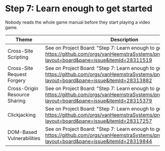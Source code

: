 # Step 7: Learn enough to get started

Nobody reads the whole game manual before they start playing a video game.

| Theme | Description |
| --- | --- |
| Cross-Site Scripting | See on Project Board: "Step 7: Learn enough to get started" at https://github.com/orgs/vanHeemstraSystems/projects/28/views/1?layout=board&pane=issue&itemId=28311519 |
| Cross-Site Request Forgery | See on Project Board: "Step 7: Learn enough to get started" at https://github.com/orgs/vanHeemstraSystems/projects/29/views/1?layout=board&pane=issue&itemId=28313882 |
| Cross-Origin Resource Sharing | See on Project Board: "Step 7: Learn enough to get started" at https://github.com/orgs/vanHeemstraSystems/projects/30/views/1?layout=board&pane=issue&itemId=28315379 |
| Clickjacking | See on Project Board: "Step 7: Learn enough to get started" at https://github.com/orgs/vanHeemstraSystems/projects/31/views/1?layout=board&pane=issue&itemId=28317257 |
| DOM-Based Vulnerabilities | See on Project Board: "Step 7: Learn enough to get started" at https://github.com/orgs/vanHeemstraSystems/projects/32/views/1?layout=board&pane=issue&itemId=28319844
